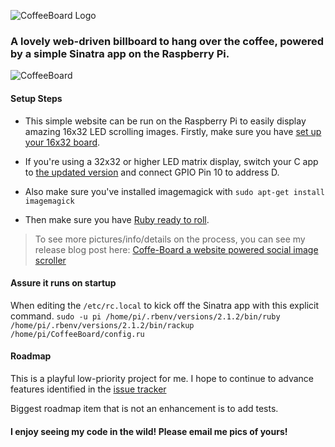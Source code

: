 ![CoffeeBoard Logo](http://i.imgur.com/c401IwO.jpg)

### A lovely web-driven billboard to hang over the coffee, powered by a simple Sinatra app on the Raspberry Pi.

![CoffeeBoard](http://i.imgur.com/lZQFmTt.gif)

#### Setup Steps

* This simple website can be run on the Raspberry Pi to easily display amazing 16x32 LED scrolling images. Firstly, make sure you have [set up your 16x32 board](https://learn.adafruit.com/connecting-a-16x32-rgb-led-matrix-panel-to-a-raspberry-pi).

* If you're using a 32x32 or higher LED matrix display, switch your C app to [the updated version](https://github.com/hzeller/rpi-rgb-led-matrix) and connect GPIO Pin 10 to address D.

* Also make sure you've installed imagemagick with `sudo apt-get install imagemagick`

* Then make sure you have [Ruby ready to roll](http://www.iconoclastlabs.com/blog/ruby-on-rails-on-the-raspberry-pi-b-with-rbenv).

> To see more pictures/info/details on the process, you can see my release blog post here: [Coffe-Board a website powered social image scroller](http://www.iconoclastlabs.com/blog/website-powered-social-image-scroller-coffeeboard)

#### Assure it runs on startup
When editing the `/etc/rc.local` to kick off the Sinatra app with this explicit command.
`sudo -u pi /home/pi/.rbenv/versions/2.1.2/bin/ruby /home/pi/.rbenv/versions/2.1.2/bin/rackup /home/pi/CoffeeBoard/config.ru`

#### Roadmap
This is a playful low-priority project for me.  I hope to continue to advance features identified in the [issue tracker](https://github.com/GantMan/CoffeeBoard/issues)

Biggest roadmap item that is not an enhancement is to add tests.

#### I enjoy seeing my code in the wild!  Please email me pics of yours!

